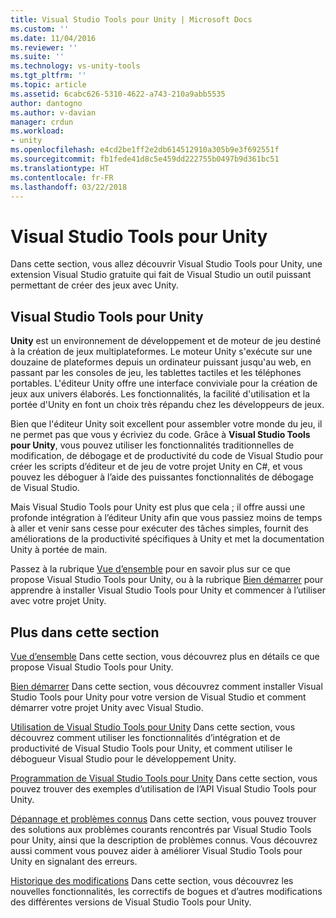 ```yaml
---
title: Visual Studio Tools pour Unity | Microsoft Docs
ms.custom: ''
ms.date: 11/04/2016
ms.reviewer: ''
ms.suite: ''
ms.technology: vs-unity-tools
ms.tgt_pltfrm: ''
ms.topic: article
ms.assetid: 6cabc626-5310-4622-a743-210a9abb5535
author: dantogno
ms.author: v-davian
manager: crdun
ms.workload:
- unity
ms.openlocfilehash: e4cd2be1ff2e2db614512910a305b9e3f692551f
ms.sourcegitcommit: fb1fede41d8c5e459dd222755b0497b9d361bc51
ms.translationtype: HT
ms.contentlocale: fr-FR
ms.lasthandoff: 03/22/2018
---
```

# <a name="visual-studio-tools-for-unity"></a>Visual Studio Tools pour Unity
Dans cette section, vous allez découvrir Visual Studio Tools pour Unity, une extension Visual Studio gratuite qui fait de Visual Studio un outil puissant permettant de créer des jeux avec Unity.

## <a name="visual-studio-tools-for-unity"></a>Visual Studio Tools pour Unity
 **Unity** est un environnement de développement et de moteur de jeu destiné à la création de jeux multiplateformes. Le moteur Unity s'exécute sur une douzaine de plateformes depuis un ordinateur puissant jusqu'au web, en passant par les consoles de jeu, les tablettes tactiles et les téléphones portables. L'éditeur Unity offre une interface conviviale pour la création de jeux aux univers élaborés. Les fonctionnalités, la facilité d'utilisation et la portée d'Unity en font un choix très répandu chez les développeurs de jeux.

 Bien que l'éditeur Unity soit excellent pour assembler votre monde du jeu, il ne permet pas que vous y écriviez du code. Grâce à **Visual Studio Tools pour Unity**, vous pouvez utiliser les fonctionnalités traditionnelles de modification, de débogage et de productivité du code de Visual Studio pour créer les scripts d’éditeur et de jeu de votre projet Unity en C#, et vous pouvez les déboguer à l’aide des puissantes fonctionnalités de débogage de Visual Studio.

 Mais Visual Studio Tools pour Unity est plus que cela ; il offre aussi une profonde intégration à l’éditeur Unity afin que vous passiez moins de temps à aller et venir sans cesse pour exécuter des tâches simples, fournit des améliorations de la productivité spécifiques à Unity et met la documentation Unity à portée de main.

 Passez à la rubrique [Vue d’ensemble](../cross-platform/overview-of-visual-studio-tools-for-unity.md) pour en savoir plus sur ce que propose Visual Studio Tools pour Unity, ou à la rubrique [Bien démarrer](../cross-platform/getting-started-with-visual-studio-tools-for-unity.md) pour apprendre à installer Visual Studio Tools pour Unity et commencer à l’utiliser avec votre projet Unity.

## <a name="more-in-this-section"></a>Plus dans cette section
 [Vue d’ensemble](../cross-platform/overview-of-visual-studio-tools-for-unity.md) Dans cette section, vous découvrez plus en détails ce que propose Visual Studio Tools pour Unity.

 [Bien démarrer](../cross-platform/getting-started-with-visual-studio-tools-for-unity.md) Dans cette section, vous découvrez comment installer Visual Studio Tools pour Unity pour votre version de Visual Studio et comment démarrer votre projet Unity avec Visual Studio.

 [Utilisation de Visual Studio Tools pour Unity](../cross-platform/using-visual-studio-tools-for-unity.md) Dans cette section, vous découvrez comment utiliser les fonctionnalités d’intégration et de productivité de Visual Studio Tools pour Unity, et comment utiliser le débogueur Visual Studio pour le développement Unity.

 [Programmation de Visual Studio Tools pour Unity](../cross-platform/programming-visual-studio-tools-for-unity.md) Dans cette section, vous pouvez trouver des exemples d’utilisation de l’API Visual Studio Tools pour Unity.

 [Dépannage et problèmes connus](../cross-platform/troubleshooting-and-known-issues-visual-studio-tools-for-unity.md) Dans cette section, vous pouvez trouver des solutions aux problèmes courants rencontrés par Visual Studio Tools pour Unity, ainsi que la description de problèmes connus. Vous découvrez aussi comment vous pouvez aider à améliorer Visual Studio Tools pour Unity en signalant des erreurs.

 [Historique des modifications](../cross-platform/change-log-visual-studio-tools-for-unity.md) Dans cette section, vous découvrez les nouvelles fonctionnalités, les correctifs de bogues et d’autres modifications des différentes versions de Visual Studio Tools pour Unity.
